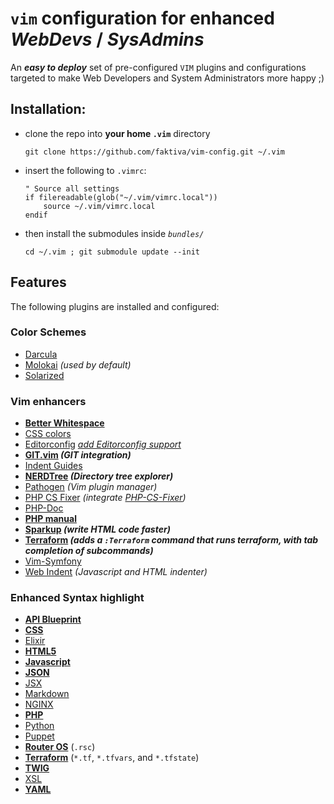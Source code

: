# `vim` configuration for enhanced _WebDevs_ / _SysAdmins_

An _**easy to deploy**_ set of pre-configured `VIM` plugins and configurations targeted to make Web Developers and System Administrators more happy ;)

## Installation:

- clone the repo into **your home `.vim`** directory

    ```Shell
    git clone https://github.com/faktiva/vim-config.git ~/.vim
    ```

- insert the following to `.vimrc`:

    ```VimL
    " Source all settings
    if filereadable(glob("~/.vim/vimrc.local"))
        source ~/.vim/vimrc.local
    endif
    ```

- then install the submodules inside _`bundles/`_

    ```Shell
    cd ~/.vim ; git submodule update --init
    ```

## Features

The following plugins are installed and configured:

### Color Schemes

- [Darcula](https://github.com/blueshirts/darcula)
- [Molokai](https://github.com/tomasr/molokai) _(used by default)_
- [Solarized](https://github.com/altercation/vim-colors-solarized)

### Vim enhancers

- **[Better Whitespace](https://github.com/ntpeters/vim-better-whitespace)**
- [CSS colors](https://github.com/ap/vim-css-color)
- [Editorconfig](https://github.com/editorconfig/editorconfig-vim) _[add Editorconfig support](http://editorconfig.org/)_
- **[GIT.vim](https://github.com/motemen/git-vim) _(GIT integration)_**
- [Indent Guides](https://github.com/nathanaelkane/vim-indent-guides)
- **[NERDTree](https://github.com/scrooloose/nerdtree) _(Directory tree explorer)_**
- [Pathogen](https://github.com/tpope/vim-pathogen) _(Vim plugin manager)_
- [PHP CS Fixer](https://github.com/stephpy/vim-php-cs-fixer) _(integrate [PHP-CS-Fixer](https://github.com/FriendsOfPHP/PHP-CS-Fixer))_
- [PHP-Doc](https://github.com/Rican7/php-doc-modded)
- **[PHP manual](https://github.com/alvan/vim-php-manual)**
- **[Sparkup](https://github.com/rstacruz/sparkup) _(write HTML code faster)_**
- **[Terraform](https://github.com/hashivim/vim-terraform) _(adds a `:Terraform` command that runs terraform, with tab completion of subcommands)_**
- [Vim-Symfony](https://github.com/docteurklein/vim-symfony)
- [Web Indent](https://github.com/vim-scripts/JavaScript-Indent) _(Javascript and HTML indenter)_

### Enhanced Syntax highlight

- **[API Blueprint](https://github.com/kylef/apiblueprint.vim.git)**
- **[CSS](https://github.com/JulesWang/css.vim)**
- [Elixir](https://github.com/elixir-editors/vim-elixir)
- **[HTML5](https://github.com/othree/html5.vim)**
- **[Javascript](https://github.com/pangloss/vim-javascript)**
- **[JSON](https://github.com/elzr/vim-json)**
- [JSX](https://github.com/mxw/vim-jsx.git)
- [Markdown](https://github.com/tpope/vim-markdown)
- [NGINX](https://github.com/chr4/nginx.vim.git)
- **[PHP](https://github.com/StanAngeloff/php.vim)**
- [Python](https://github.com/mitsuhiko/vim-python-combined)
- [Puppet](https://github.com/puppetlabs/puppet-syntax-vim.git)
- **[Router OS](https://github.com/faktiva/vim-config/blob/master/ftplugin/rsc.vim)** (`.rsc`)
- **[Terraform](https://github.com/hashivim/vim-terraform)** (`*.tf`, `*.tfvars`, and `*.tfstate`)
- **[TWIG](https://github.com/lumiliet/vim-twig)**
- [XSL](https://github.com/vim-scripts/XSLT-syntax)
- **[YAML](https://github.com/stephpy/vim-yaml)**

